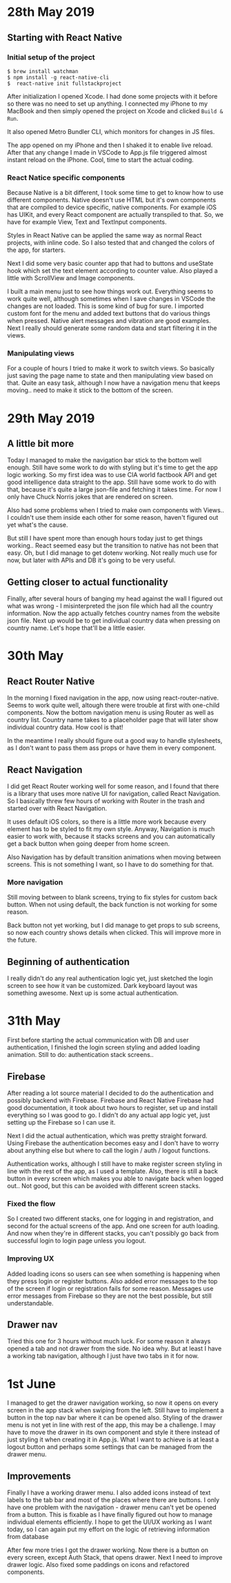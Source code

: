 
# 28th May 2019
## Starting with React Native

### Initial setup of the project
```
$ brew install watchman
$ npm install -g react-native-cli
$  react-native init fullstackproject
```

After initialization I opened Xcode. I had done some projects with it before so there
was no need to set up anything. I connected my iPhone to my MacBook and then
 simply opened the project on Xcode and clicked `Build & Run`. 

It also opened Metro Bundler CLI, which monitors for changes in JS files. 

The app opened on my iPhone and then I shaked it to enable live reload. After that
any change I made in VSCode to App.js file triggered almost instant reload on the iPhone.
Cool, time to start the actual coding.

### React Natice specific components

Because Native is a bit different, I took some time to get to know how to use different
components. Native doesn't use HTML but it's own components that are compiled to
device specific, native components. For example iOS has UIKit, and every React component
are actually transpiled to that. So, we have for example View, Text and TextInput components.

Styles in React Native can be applied the same way as normal React projects, with inline code.
So I also tested that and changed the colors of the app, for starters.

Next I did some very basic counter app that had to buttons and useState hook which
set the text element according to counter value. Also played a little with ScrollView
and Image components.

I built a main menu just to see how things work out. Everything seems to
work quite well, although sometimes when I save changes in VSCode the changes
are not loaded. This is some kind of bug for sure. I imported custom font
for the menu and added text buttons that do various things when pressed.
Native alert messages and vibration are good examples. Next I really should
generate some random data and start filtering it in the views.

### Manipulating views

For a couple of hours I tried to make it work to switch views. So basically
just saving the page name to state and then manipulating view based on that.
Quite an easy task, although I now have a navigation menu that keeps moving..
need to make it stick to the bottom of the screen.

# 29th May 2019

## A little bit more

Today I managed to make the navigation bar stick to the bottom well enough.
Still have some work to do with styling but it's time to get the app logic
working. So my first idea was to use CIA world factbook API and get good
intelligence data straight to the app. Still have some work to do with
that, because it's quite a large json-file and fetching it takes time.
For now I only have Chuck Norris jokes that are rendered on screen.

Also had some problems when I tried to make own components with Views..
I couldn't use them inside each other for some reason, haven't figured
out yet what's the cause.

But still I have spent more than enough hours today just to get things
working.. React seemed easy but the transition to native has not been
that easy. Oh, but I did manage to get dotenv working. Not really much
use for now, but later with APIs and DB it's going to be very useful.

## Getting closer to actual functionality

Finally, after several hours of banging my head against the wall I figured
out what was wrong - I misinterpreted the json file which had all the 
country information. Now the app actually fetches country names from the
website json file. Next up would be to get individual country data when
pressing on country name. Let's hope that'll be a little easier.

# 30th May

## React Router Native

In the morning I fixed navigation in the app, now using react-router-native.
Seems to work quite well, altough there were trouble at first with one-child
components. Now the bottom navigation menu is using Router as well as country
list. Country name takes to a placeholder page that will later show individual
country data. How cool is that!

In the meantime I really should figure out a good way to handle stylesheets,
as I don't want to pass them ass props or have them in every component.

## React Navigation

I did get React Router working well for some reason, and I found that
there is a library that uses more native UI for navigation, called
React Navigation. So I basically threw few hours of working with Router
in the trash and started over with React Navigation. 

It uses default iOS colors, so there is a little more work because every
element has to be styled to fit my own style. Anyway, Navigation is much
easier to work with, because it stacks screens and you can automatically
get a back button when going deeper from home screen. 

Also Navigation has by default transition animations when moving between
screens. This is not something I want, so I have to do something for that. 

### More navigation

Still moving between to blank screens, trying to fix styles for custom back
button. When not using default, the back function is not working for some
reason.

Back button not yet working, but I did manage to get props to sub screens,
so now each country shows details when clicked. This will improve more
in the future.

## Beginning of authentication

I really didn't do any real authentication logic yet, just sketched the login
screen to see how it van be customized. Dark keyboard layout was something
awesome. Next up is some actual authentication.

# 31th May

First before starting the actual communication with DB and user
authentication, I finished the login screen styling and added loading 
animation. Still to do: authentication stack screens..

## Firebase

After reading a lot source material I decided to do the authentication
and possibly backend with Firebase. Firebase and React Native Firebase had
good documentation, it took about two hours to register, set up and install
everything so I was good to go. I didn't do any actual app logic yet, just
setting up the Firebase so I can use it.

Next I did the actual authentication, which was pretty straight forward.
Using Firebase the authentication becomes easy and I don't have to worry
about anything else but where to call the login / auth / logout functions.

Authentication works, although I still have to make register screen styling
in line with the rest of the app, as I used a template. Also, there is still
a back button in every screen which makes you able to navigate back when
logged out.. Not good, but this can be avoided with different screen stacks.

### Fixed the flow
So I created two different stacks, one for logging in and registration, and
second for the actual screens of the app. And one screen for auth loading.
And now when they're in different stacks, you can't possibly go back from
successful login to login page unless you logout. 

### Improving UX

Added loading icons so users can see when something is happening
when they press login or register buttons. Also added error messages to the top of the screen if login or registration fails for some reason. Messages use error messages from Firebase so they are not the best possible, but still understandable.

## Drawer nav
Tried this one for 3 hours without much luck. For some reason it always 
opened a tab and not drawer from the side. No idea why. But at least I have
a working tab navigation, although I just have two tabs in it for now.

# 1st June

I managed to get the drawer navigation working, so now it opens on every
screen in the app stack when swiping from the left. Still have to implement
a button in the top nav bar where it can be opened also. Styling of the
drawer menu is not yet in line with rest of the app, this may be a challenge.
I may have to move the drawer in its own component and style it there instead
of just styling it when creating it in App.js. What I want to achieve
is at least a logout button and perhaps some settings that can be managed
from the drawer menu. 

## Improvements

Finally I have a working drawer menu. I also added icons instead of text 
labels to the tab bar and most of the places where there are buttons. I only
have one problem with the navigation - drawer menu can't yet be opened from 
a button. This is fixable as I have finally figured out how to manage individual
elements efficiently. I hope to get the UI/UX working as I want today, so 
I can again put my effort on the logic of retrieving information from 
database

After few more tries I got the drawer working. Now there is a button on every
screen, except Auth Stack, that opens drawer. Next I need to improve drawer
logic. Also fixed some paddings on icons and refactored components.
